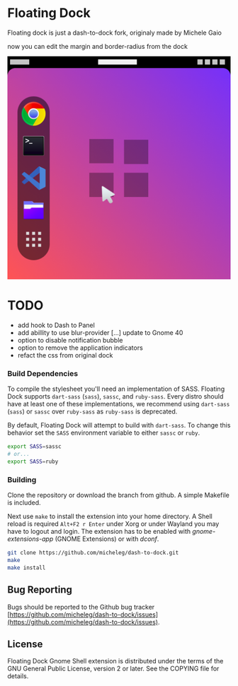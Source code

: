 # Floating Dock

Floating dock is just a dash-to-dock fork, originaly made by Michele Gaio

now you can edit the margin and border-radius from the dock

![Floating Dock](./media/github_preview.png)


# TODO

- add hook to Dash to Panel
- add abillity to use blur-provider
[...] update to Gnome 40
- option to disable notification bubble
- option to remove the application indicators
- refact the css from original dock


### Build Dependencies

To compile the stylesheet you'll need an implementation of SASS. Floating Dock supports `dart-sass` (`sass`), `sassc`, and `ruby-sass`. Every distro should have at least one of these implementations, we recommend using `dart-sass` (`sass`) or `sassc` over `ruby-sass` as `ruby-sass` is deprecated.

By default, Floating Dock will attempt to build with `dart-sass`. To change this behavior set the `SASS` environment variable to either `sassc` or `ruby`.

```bash
export SASS=sassc
# or...
export SASS=ruby
```

### Building

Clone the repository or download the branch from github. A simple Makefile is included.

Next use `make` to install the extension into your home directory. A Shell reload is required `Alt+F2 r Enter` under Xorg or under Wayland you may have to logout and login. The extension has to be enabled  with *gnome-extensions-app* (GNOME Extensions) or with *dconf*.

```bash
git clone https://github.com/micheleg/dash-to-dock.git
make
make install
```

## Bug Reporting

Bugs should be reported to the Github bug tracker [https://github.com/micheleg/dash-to-dock/issues](https://github.com/micheleg/dash-to-dock/issues).

## License
Floating Dock Gnome Shell extension is distributed under the terms of the GNU General Public License,
version 2 or later. See the COPYING file for details.
